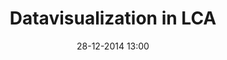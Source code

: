 ---
title: Datavisualization in LCA
slug: 
date: '28-12-2014 13:00'
taxonomy:
    tag: [Com-Vulgarisation, Identité visuelle]
    technique: [Illustrator]
    client: [Environmental Picture]
vignette: 06.jpg
mission: Conception d'un poster scientifique
---